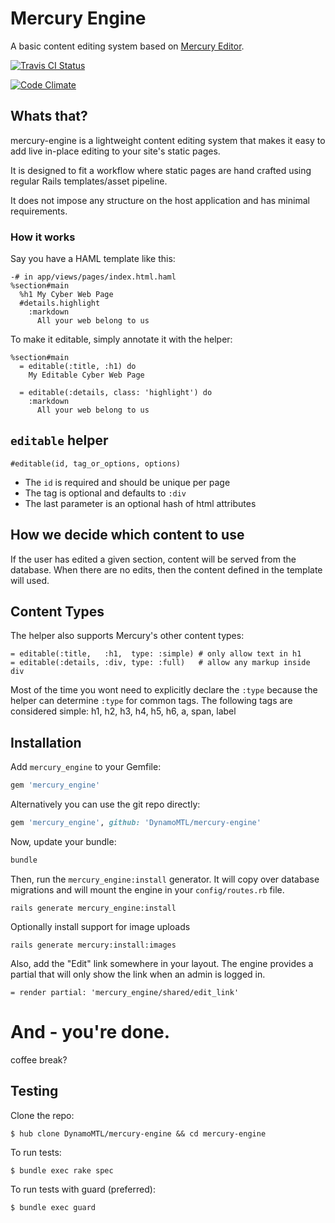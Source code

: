 # Mercury Engine

A basic content editing system based on [Mercury Editor](http://jejacks0n.github.com/mercury/).

[![Travis CI Status](https://travis-ci.org/DynamoMTL/mercury-engine.png)](https://travis-ci.org/DynamoMTL/mercury-engine)

[![Code Climate](https://codeclimate.com/github/DynamoMTL/mercury-engine.png)](https://codeclimate.com/github/DynamoMTL/mercury-engine)

Whats that?
--------

mercury-engine is a lightweight content editing system that makes it easy to add live in-place editing to your site's static pages.

It is designed to fit a workflow where static pages are hand crafted using regular Rails templates/asset pipeline. 

It does not impose any structure on the host application and has minimal requirements. 

### How it works

Say you have a HAML template like this:
```haml
-# in app/views/pages/index.html.haml
%section#main
  %h1 My Cyber Web Page
  #details.highlight
    :markdown
      All your web belong to us  
```

To make it editable, simply annotate it with the helper:
```haml
%section#main
  = editable(:title, :h1) do
    My Editable Cyber Web Page

  = editable(:details, class: 'highlight') do
    :markdown
      All your web belong to us
```

## `editable` helper

`#editable(id, tag_or_options, options)`

- The `id` is required and should be unique per page 
- The tag is optional and defaults to `:div`
- The last parameter is an optional hash of html attributes

## How we decide which content to use

If the user has edited a given section, content will be served from the database. 
When there are no edits, then the content defined in the template will used.

## Content Types

The helper also supports Mercury's other content types:

```haml
= editable(:title,   :h1,  type: :simple) # only allow text in h1
= editable(:details, :div, type: :full)   # allow any markup inside div
```

Most of the time you wont need to explicitly declare the `:type` because the helper can determine `:type` for common tags.
The following tags are considered simple: h1, h2, h3, h4, h5, h6, a, span, label

Installation
------------
Add `mercury_engine` to your Gemfile:

```ruby
gem 'mercury_engine'
```

Alternatively you can use the git repo directly:

```ruby
gem 'mercury_engine', github: 'DynamoMTL/mercury-engine'
```

Now, update your bundle:

```bash
bundle
```

Then, run the `mercury_engine:install` generator. 
It will copy over database migrations and will mount the engine in your `config/routes.rb` file.

```
rails generate mercury_engine:install
```

Optionally install support for image uploads

```
rails generate mercury:install:images
```

Also, add the "Edit" link somewhere in your layout. 
The engine provides a partial that will only show the link when an admin is logged in.

```haml
= render partial: 'mercury_engine/shared/edit_link'
```
# And - you're done.
coffee break? 

Testing
-------

Clone the repo:

    $ hub clone DynamoMTL/mercury-engine && cd mercury-engine

To run tests:

    $ bundle exec rake spec

To run tests with guard (preferred):

    $ bundle exec guard
